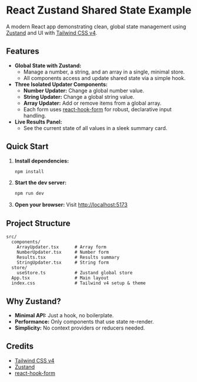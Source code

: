 # React Zustand Shared State Example

A modern React app demonstrating clean, global state management using [Zustand](https://zustand-demo.pmnd.rs/) and  UI with [Tailwind CSS v4](https://tailwindcss.com/docs/theme).

## Features

- **Global State with Zustand:**
  - Manage a number, a string, and an array in a single, minimal store.
  - All components access and update shared state via a simple hook.
- **Three Isolated Updater Components:**
  - **Number Updater:** Change a global number value.
  - **String Updater:** Change a global string value.
  - **Array Updater:** Add or remove items from a global array.
  - Each form uses [react-hook-form](https://react-hook-form.com/) for robust, declarative input handling.
- **Live Results Panel:**
  - See the current state of all values in a sleek summary card.

## Quick Start

1. **Install dependencies:**
   ```bash
   npm install
   ```
2. **Start the dev server:**
   ```bash
   npm run dev
   ```
3. **Open your browser:**
   Visit [http://localhost:5173](http://localhost:5173)

## Project Structure

```
src/
  components/
    ArrayUpdater.tsx      # Array form
    NumberUpdater.tsx     # Number form
    Results.tsx           # Results summary
    StringUpdater.tsx     # String form
  store/
    useStore.ts           # Zustand global store
  App.tsx                 # Main layout
  index.css               # Tailwind v4 setup & theme 
```

## Why Zustand?

- **Minimal API:** Just a hook, no boilerplate.
- **Performance:** Only components that use state re-render.
- **Simplicity:** No context providers or reducers needed.

## Credits

- [Tailwind CSS v4](https://tailwindcss.com)
- [Zustand](https://zustand-demo.pmnd.rs/)
- [react-hook-form](https://react-hook-form.com/)
